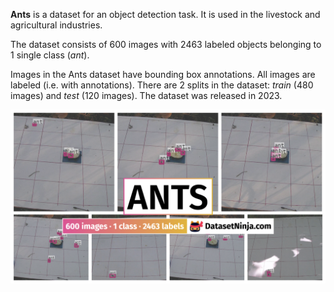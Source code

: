 **Ants** is a dataset for an object detection task. It is used in the livestock and agricultural industries. 

The dataset consists of 600 images with 2463 labeled objects belonging to 1 single class (*ant*).

Images in the Ants dataset have bounding box annotations. All images are labeled (i.e. with annotations). There are 2 splits in the dataset: *train* (480 images) and *test* (120 images). The dataset was released in 2023.

<img src="https://github.com/dataset-ninja/ant-2/raw/main/visualizations/poster.png">
